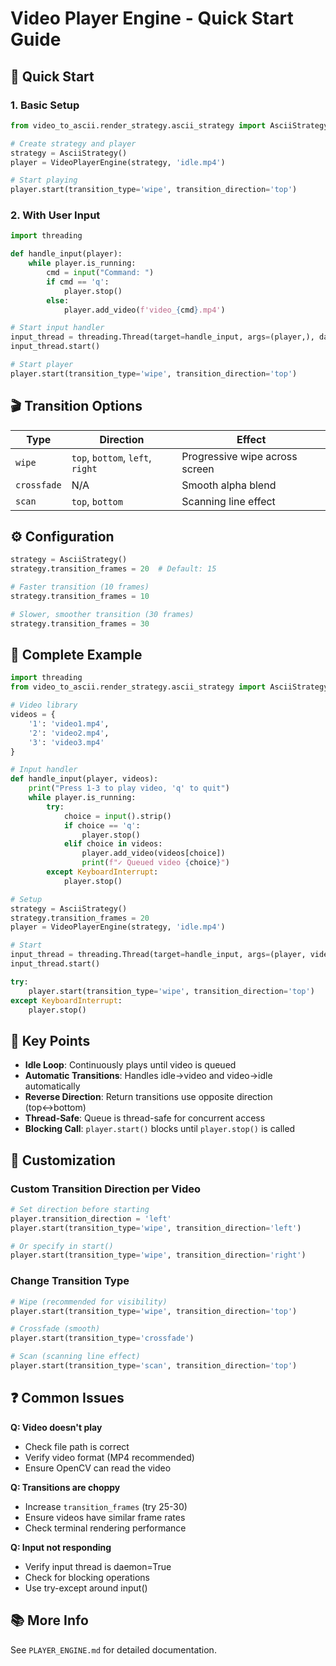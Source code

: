 # Video Player Engine - Quick Start Guide

## 🚀 Quick Start

### 1. Basic Setup

```python
from video_to_ascii.render_strategy.ascii_strategy import AsciiStrategy, VideoPlayerEngine

# Create strategy and player
strategy = AsciiStrategy()
player = VideoPlayerEngine(strategy, 'idle.mp4')

# Start playing
player.start(transition_type='wipe', transition_direction='top')
```

### 2. With User Input

```python
import threading

def handle_input(player):
    while player.is_running:
        cmd = input("Command: ")
        if cmd == 'q':
            player.stop()
        else:
            player.add_video(f'video_{cmd}.mp4')

# Start input handler
input_thread = threading.Thread(target=handle_input, args=(player,), daemon=True)
input_thread.start()

# Start player
player.start(transition_type='wipe', transition_direction='top')
```

## 🎬 Transition Options

| Type | Direction | Effect |
|------|-----------|--------|
| `wipe` | `top`, `bottom`, `left`, `right` | Progressive wipe across screen |
| `crossfade` | N/A | Smooth alpha blend |
| `scan` | `top`, `bottom` | Scanning line effect |

## ⚙️ Configuration

```python
strategy = AsciiStrategy()
strategy.transition_frames = 20  # Default: 15

# Faster transition (10 frames)
strategy.transition_frames = 10

# Slower, smoother transition (30 frames)  
strategy.transition_frames = 30
```

## 📝 Complete Example

```python
import threading
from video_to_ascii.render_strategy.ascii_strategy import AsciiStrategy, VideoPlayerEngine

# Video library
videos = {
    '1': 'video1.mp4',
    '2': 'video2.mp4',
    '3': 'video3.mp4'
}

# Input handler
def handle_input(player, videos):
    print("Press 1-3 to play video, 'q' to quit")
    while player.is_running:
        try:
            choice = input().strip()
            if choice == 'q':
                player.stop()
            elif choice in videos:
                player.add_video(videos[choice])
                print(f"✓ Queued video {choice}")
        except KeyboardInterrupt:
            player.stop()

# Setup
strategy = AsciiStrategy()
strategy.transition_frames = 20
player = VideoPlayerEngine(strategy, 'idle.mp4')

# Start
input_thread = threading.Thread(target=handle_input, args=(player, videos), daemon=True)
input_thread.start()

try:
    player.start(transition_type='wipe', transition_direction='top')
except KeyboardInterrupt:
    player.stop()
```

## 🎯 Key Points

- **Idle Loop**: Continuously plays until video is queued
- **Automatic Transitions**: Handles idle→video and video→idle automatically
- **Reverse Direction**: Return transitions use opposite direction (top↔bottom)
- **Thread-Safe**: Queue is thread-safe for concurrent access
- **Blocking Call**: `player.start()` blocks until `player.stop()` is called

## 🔧 Customization

### Custom Transition Direction per Video

```python
# Set direction before starting
player.transition_direction = 'left'
player.start(transition_type='wipe', transition_direction='left')

# Or specify in start()
player.start(transition_type='wipe', transition_direction='right')
```

### Change Transition Type

```python
# Wipe (recommended for visibility)
player.start(transition_type='wipe', transition_direction='top')

# Crossfade (smooth)
player.start(transition_type='crossfade')

# Scan (scanning line effect)
player.start(transition_type='scan', transition_direction='top')
```

## ❓ Common Issues

**Q: Video doesn't play**
- Check file path is correct
- Verify video format (MP4 recommended)
- Ensure OpenCV can read the video

**Q: Transitions are choppy**
- Increase `transition_frames` (try 25-30)
- Ensure videos have similar frame rates
- Check terminal rendering performance

**Q: Input not responding**
- Verify input thread is daemon=True
- Check for blocking operations
- Use try-except around input()

## 📚 More Info

See `PLAYER_ENGINE.md` for detailed documentation.
